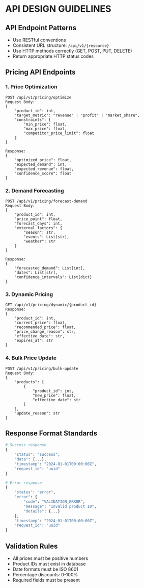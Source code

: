 # API DESIGN GUIDELINES

## API Endpoint Patterns

- Use RESTful conventions
- Consistent URL structure: `/api/v1/{resource}`
- Use HTTP methods correctly (GET, POST, PUT, DELETE)
- Return appropriate HTTP status codes

## Pricing API Endpoints

### 1. Price Optimization

```
POST /api/v1/pricing/optimize
Request Body:
{
    "product_id": int,
    "target_metric": "revenue" | "profit" | "market_share",
    "constraints": {
        "min_price": float,
        "max_price": float,
        "competitor_price_limit": float
    }
}

Response:
{
    "optimized_price": float,
    "expected_demand": int,
    "expected_revenue": float,
    "confidence_score": float
}
```

### 2. Demand Forecasting

```
POST /api/v1/pricing/forecast-demand
Request Body:
{
    "product_id": int,
    "price_point": float,
    "forecast_days": int,
    "external_factors": {
        "season": str,
        "events": List[str],
        "weather": str
    }
}

Response:
{
    "forecasted_demand": List[int],
    "dates": List[str],
    "confidence_intervals": List[dict]
}
```

### 3. Dynamic Pricing

```
GET /api/v1/pricing/dynamic/{product_id}
Response:
{
    "product_id": int,
    "current_price": float,
    "recommended_price": float,
    "price_change_reason": str,
    "effective_date": str,
    "expires_at": str
}
```

### 4. Bulk Price Update

```
POST /api/v1/pricing/bulk-update
Request Body:
{
    "products": [
        {
            "product_id": int,
            "new_price": float,
            "effective_date": str
        }
    ],
    "update_reason": str
}
```

## Response Format Standards

```python
# Success response
{
    "status": "success",
    "data": {...},
    "timestamp": "2024-01-01T00:00:00Z",
    "request_id": "uuid"
}

# Error response
{
    "status": "error",
    "error": {
        "code": "VALIDATION_ERROR",
        "message": "Invalid product ID",
        "details": {...}
    },
    "timestamp": "2024-01-01T00:00:00Z",
    "request_id": "uuid"
}
```

## Validation Rules

- All prices must be positive numbers
- Product IDs must exist in database
- Date formats must be ISO 8601
- Percentage discounts: 0-100%
- Required fields must be present
